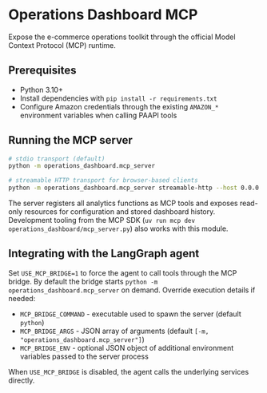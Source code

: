 ﻿# Operations Dashboard MCP

Expose the e-commerce operations toolkit through the official Model Context Protocol (MCP) runtime.

## Prerequisites

- Python 3.10+
- Install dependencies with `pip install -r requirements.txt`
- Configure Amazon credentials through the existing `AMAZON_*` environment variables when calling PAAPI tools

## Running the MCP server

```bash
# stdio transport (default)
python -m operations_dashboard.mcp_server

# streamable HTTP transport for browser-based clients
python -m operations_dashboard.mcp_server streamable-http --host 0.0.0.0 --port 8000
```

The server registers all analytics functions as MCP tools and exposes read-only resources for configuration and stored dashboard history. Development tooling from the MCP SDK (`uv run mcp dev operations_dashboard/mcp_server.py`) also works with this module.

## Integrating with the LangGraph agent

Set `USE_MCP_BRIDGE=1` to force the agent to call tools through the MCP bridge. By default the bridge starts `python -m operations_dashboard.mcp_server` on demand. Override execution details if needed:

- `MCP_BRIDGE_COMMAND` - executable used to spawn the server (default `python`)
- `MCP_BRIDGE_ARGS` - JSON array of arguments (default `[-m, "operations_dashboard.mcp_server"]`)
- `MCP_BRIDGE_ENV` - optional JSON object of additional environment variables passed to the server process

When `USE_MCP_BRIDGE` is disabled, the agent calls the underlying services directly.

